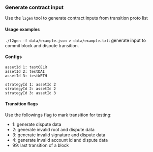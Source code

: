 ### Generate contract input

Use the `l2gen` tool to generate contract inputs from transition proto list

#### Usage examples

`./l2gen -f data/example.json > data/example.txt`: generate input to commit block and dispute transition.

#### Configs

```
assetId 1: testCELR
assetId 2: testDAI
assetId 3: testWETH

strategyId 1: assetId 2
strategyId 2: assetId 2
strategyId 3: assetId 3
```

#### Transition flags

Use the followings flag to mark transition for testing:

- 1: generate dispute data
- 2: generate invalid root and dispute data
- 3: generate invalid signature and dispute data
- 4: generate invalid account id and dispute data
- 99: last transition of a block
